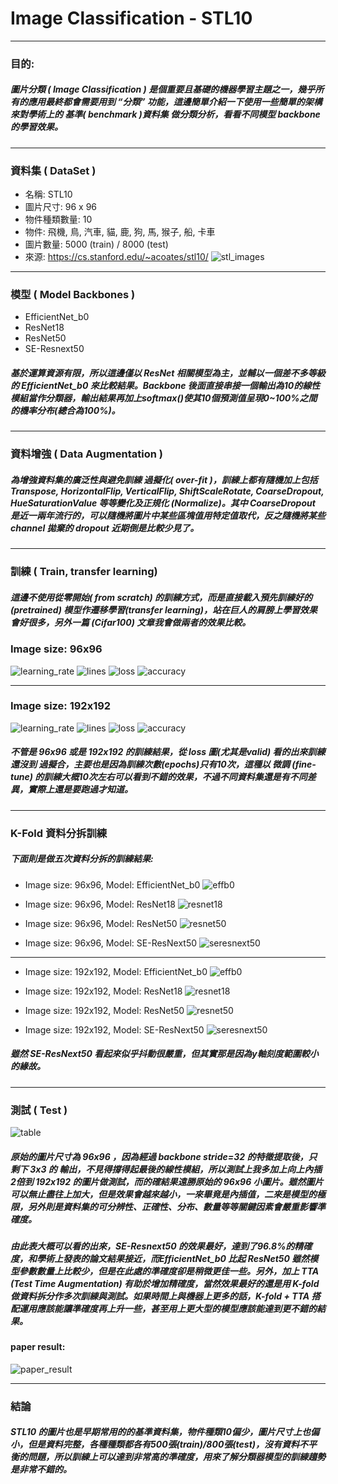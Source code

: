 # Image Classification - STL10
***
### 目的:
##### 圖片分類 ( Image Classification ) 是個重要且基礎的機器學習主題之一，幾乎所有的應用最終都會需要用到 “分類” 功能，這邊簡單介紹一下使用一些簡單的架構來對學術上的 基準( benchmark )資料集 做分類分析，看看不同模型 backbone 的學習效果。
***
### 資料集 ( DataSet )
* 名稱: STL10
* 圖片尺寸: 96 x 96
* 物件種類數量: 10
* 物件: 飛機, 鳥, 汽車, 貓, 鹿, 狗, 馬, 猴子, 船, 卡車
* 圖片數量: 5000 (train) / 8000 (test)
* 來源: https://cs.stanford.edu/~acoates/stl10/
![stl_images](./images/stl_images.png)
***
### 模型 ( Model Backbones )
* EfficientNet_b0
* ResNet18
* ResNet50
* SE-Resnext50
##### 基於運算資源有限，所以這邊僅以 ResNet 相關模型為主，並輔以一個差不多等級的 EfficientNet_b0 來比較結果。Backbone 後面直接串接一個輸出為10的線性模組當作分類器，輸出結果再加上softmax()使其10個預測值呈現0~100%之間的機率分布(總合為100%)。
***
### 資料增強 ( Data Augmentation )
##### 為增強資料集的廣泛性與避免訓練 過擬化( over-fit )，訓練上都有隨機加上包括 Transpose, HorizontalFlip, VerticalFlip, ShiftScaleRotate, CoarseDropout, HueSaturationValue 等等變化及正規化 (Normalize)。其中 CoarseDropout 是近一兩年流行的，可以隨機將圖片中某些區塊值用特定值取代，反之隨機將某些 channel 拋棄的 dropout 近期倒是比較少見了。
***
### 訓練 ( Train, transfer learning)
##### 這邊不使用從零開始( from scratch) 的訓練方式，而是直接載入預先訓練好的 (pretrained) 模型作遷移學習(transfer learning)，站在巨人的肩膀上學習效果會好很多，另外一篇 (Cifar100) 文章我會做兩者的效果比較。
### Image size: 96x96
![learning_rate](./images/lr96.png)
![lines](./images/lines96.png)
![loss](./images/loss96.png)
![accuracy](./images/accuracy96.png)
***
### Image size: 192x192
![learning_rate](./images/lr192.png)
![lines](./images/lines192.png)
![loss](./images/loss192.png)
![accuracy](./images/accuracy192.png)
##### 不管是 96x96 或是 192x192 的訓練結果，從 loss 圖(尤其是valid) 看的出來訓練還沒到 過擬合，主要也是因為訓練次數(epochs)只有10次，這種以 微調 (fine-tune) 的訓練大概10次左右可以看到不錯的效果，不過不同資料集還是有不同差異，實際上還是要跑過才知道。
***
### K-Fold 資料分拆訓練
##### 下面則是做五次資料分拆的訓練結果:  

* Image size: 96x96, Model: EfficientNet_b0
![effb0](./images/img96_effb0.png)  

* Image size: 96x96, Model: ResNet18
![resnet18](./images/img96_resnet18.png)  

* Image size: 96x96, Model: ResNet50
![resnet50](./images/img96_resnet50.png)  

* Image size: 96x96, Model: SE-ResNext50
![seresnext50](./images/img96_seresnext50.png)
***
* Image size: 192x192, Model: EfficientNet_b0
![effb0](./images/img192_effb0.png)  

* Image size: 192x192, Model: ResNet18
![resnet18](./images/img192_resnet18.png)  

* Image size: 192x192, Model: ResNet50
![resnet50](./images/img192_resnet50.png)  

* Image size: 192x192, Model: SE-ResNext50
![seresnext50](./images/img192_seresnext50.png)  

##### 雖然 SE-ResNext50 看起來似乎抖動很嚴重，但其實那是因為y軸刻度範圍較小的緣故。
***
### 測試 ( Test )
![table](./images/table.png)  
##### 原始的圖片尺寸為 96x96 ，因為經過 backbone stride=32 的特徵提取後，只剩下 3x3 的 輸出，不見得撐得起最後的線性模組，所以測試上我多加上向上內插2倍到 192x192 的圖片做測試，而的確結果遠勝原始的 96x96 小圖片。雖然圖片可以無止盡往上加大，但是效果會越來越小，一來畢竟是內插值，二來是模型的極限，另外則是資料集的可分辨性、正確性、分布、數量等等關鍵因素會嚴重影響準確度。  
##### 由此表大概可以看的出來，SE-Resnext50 的效果最好，達到了96.8%的精確度，和學術上發表的論文結果接近，而EfficientNet_b0 比起 ResNet50 雖然模型參數數量上比較少，但是在此處的準確度卻是稍微更佳一些。另外，加上 TTA (Test Time Augmentation) 有助於增加精確度，當然效果最好的還是用 K-fold 做資料拆分作多次訓練與測試。如果時間上與機器上更多的話，K-fold + TTA 搭配運用應該能讓準確度再上升一些，甚至用上更大型的模型應該能達到更不錯的結果。  
#### paper result:
![paper_result](./images/paper_result.png)  
***
### 結論
##### STL10 的圖片也是早期常用的的基準資料集，物件種類10偏少，圖片尺寸上也偏小，但是資料完整，各種種類都各有500張(train)/800張(test)，沒有資料不平衡的問題，所以訓練上可以達到非常高的準確度，用來了解分類器模型的訓練趨勢是非常不錯的。
